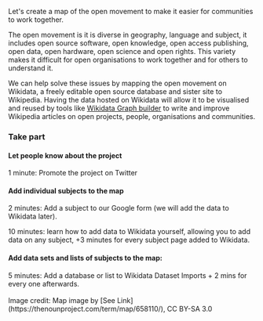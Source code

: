 Let's create a map of the open movement to make it easier for communities to work together. 

The open movement is it is diverse in geography, language and subject, it includes open source software, open knowledge, open access publishing, open data, open hardware, open science and open rights. This variety makes it difficult for open organisations to work together and for others to understand it. 

We can help solve these issues by mapping the open movement on Wikidata, a freely editable open source database and sister site to Wikipedia. Having the data hosted on Wikidata will allow it to be visualised and reused by tools like [Wikidata Graph  builder](https://angryloki.github.io/wikidata-graph-builder/) to write and improve Wikipedia articles on open projects, people, organisations and communities. 

<h3>Take part</h3>

<h4>Let people know about the project</h4>
1 minute: Promote the project on Twitter

<h4>Add individual subjects to the map</h4>
2 minutes: Add a subject to our Google form (we will add the data to Wikidata later).

10 minutes: learn how to add data to Wikidata yourself, allowing you to add data on any subject, +3 minutes for every subject page added to Wikidata.

<h4>Add data sets and lists of subjects to the map:</h4>
5 minutes: Add a database or list to Wikidata Dataset Imports + 2 mins for every one afterwards.

<br>
<br>
Image credit: Map image by [See Link](https://thenounproject.com/term/map/658110/), CC BY-SA 3.0
